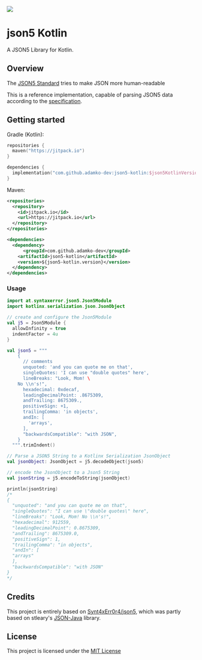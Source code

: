 [![](https://jitpack.io/v/adamko-dev/json5-kotlin.svg?style=flat-square)](https://jitpack.io/#adamko-dev/json5-kotlin)

# json5 Kotlin

A JSON5 Library for Kotlin.

## Overview

The [JSON5 Standard](https://json5.org/) tries to make JSON more human-readable

This is a reference implementation, capable of parsing JSON5 data according to
the [specification](https://spec.json5.org/).

## Getting started

Gradle (Kotlin):

```kotlin
repositories {
  maven("https://jitpack.io")
}

dependencies {
  implementation("com.github.adamko-dev:json5-kotlin:$json5KotlinVersion")
}
```

Maven:

```xml
<repositories>
  <repository>
    <id>jitpack.io</id>
    <url>https://jitpack.io</url>
  </repository>
</repositories>
```

```xml
<dependencies>
  <dependency>
	  <groupId>com.github.adamko-dev</groupId>
    <artifactId>json5-kotlin</artifactId>
    <version>${json5-kotlin.version}</version>
  </dependency>
</dependencies>
```

### Usage

```kotlin
import at.syntaxerror.json5.Json5Module
import kotlinx.serialization.json.JsonObject

// create and configure the Json5Module
val j5 = Json5Module {
  allowInfinity = true
  indentFactor = 4u
}

val json5 = """
    {
      // comments
      unquoted: 'and you can quote me on that',
      singleQuotes: 'I can use "double quotes" here',
      lineBreaks: "Look, Mom! \
    No \\n's!",
      hexadecimal: 0xdecaf,
      leadingDecimalPoint: .8675309,
      andTrailing: 8675309.,
      positiveSign: +1,
      trailingComma: 'in objects',
      andIn: [
        'arrays',
      ],
      "backwardsCompatible": "with JSON",
    }
  """.trimIndent()

// Parse a JSON5 String to a Kotlinx Serialization JsonObject
val jsonObject: JsonObject = j5.decodeObject(json5)

// encode the JsonObject to a Json5 String
val jsonString = j5.encodeToString(jsonObject)

println(jsonString)
/* 
{
  "unquoted": "and you can quote me on that",
  "singleQuotes": "I can use \"double quotes\" here",
  "lineBreaks": "Look, Mom! No \\n's!",
  "hexadecimal": 912559,
  "leadingDecimalPoint": 0.8675309,
  "andTrailing": 8675309.0,
  "positiveSign": 1,
  "trailingComma": "in objects",
  "andIn": [
  "arrays"
  ],
  "backwardsCompatible": "with JSON"
}
*/
```

## Credits

This project is entirely based on [Synt4xErr0r4/json5](https://github.com/Synt4xErr0r4/json5/),
which was partly based on stleary's [JSON-Java](https://github.com/stleary/JSON-java) library.

## License

This project is licensed under
the [MIT License](https://github.com/Synt4xErr0r4/json5/blob/main/LICENSE)
